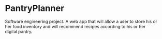 # PantryPlanner


Software engineering project. A web app that will allow a user to store his or her food inventory and will recommend recipes according to his or her digital pantry.

